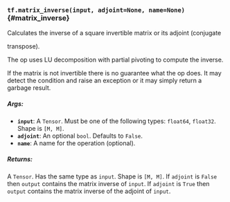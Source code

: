 ### `tf.matrix_inverse(input, adjoint=None, name=None)` {#matrix_inverse}

Calculates the inverse of a square invertible matrix or its adjoint (conjugate

transpose).

The op uses LU decomposition with partial pivoting to compute the inverse.

If the matrix is not invertible there is no guarantee what the op does. It
may detect the condition and raise an exception or it may simply return a
garbage result.

##### Args:


*  <b>`input`</b>: A `Tensor`. Must be one of the following types: `float64`, `float32`.
    Shape is `[M, M]`.
*  <b>`adjoint`</b>: An optional `bool`. Defaults to `False`.
*  <b>`name`</b>: A name for the operation (optional).

##### Returns:

  A `Tensor`. Has the same type as `input`.
  Shape is `[M, M]`. If `adjoint` is `False` then `output` contains the
  matrix inverse of `input`. If `adjoint` is `True` then `output` contains the
  matrix inverse of the adjoint of `input`.

